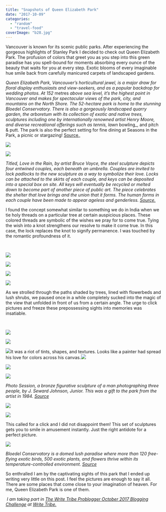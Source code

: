 ```yaml
---
title: "Snapshots of Queen Elizabeth Park"
date: "2017-10-09"
categories: 
  - "random"
  - "travel-food"
coverImage: "b28.jpg"
---
```


<!--more-->Vancouver is known for its scenic public parks. After experiencing the gorgeous highlights of Stanley Park I decided to check out Queen Elizabeth Park. The profusion of colors that greet you as you step into this green paradise has you spell-bound for moments absorbing every ounce of the beauty that waits for you at every step. Exotic blooms of every imaginable hue smile back from carefully manicured carpets of landscaped gardens.

_Queen Elizabeth Park, Vancouver’s horticultural jewel, is a major draw for floral display enthusiasts and view-seekers, and as a popular backdrop for wedding photos. At 152_ metres _above sea level, it’s the highest point in Vancouver and makes for spectacular views of the park, city, and mountains on the North Shore._ _The 52-hectare park is home to the stunning Bloedel Conservatory. There is also a gorgeously landscaped quarry garden, the arboretum with its collection of exotic and native trees, sculptures including one by internationally renowned artist Henry Moore, and diverse recreational offerings such as tennis, lawn_ bowling_, and pitch & putt. The park is also the perfect setting for fine dining at Seasons in the Park, a picnic or stargazing! [Source](http://vancouver.ca/parks-recreation-culture/queen-elizabeth-park.aspx)_

[![](images/b37-1024x768.jpg)](http://ifsbutsandsetcs.com/wp-content/uploads/2017/10/b37.jpg)

[![](images/b25-768x1024.jpg)](http://ifsbutsandsetcs.com/wp-content/uploads/2017/10/b25.jpg)

_Titled, Love in the Rain, by artist Bruce Voyce, the steel sculpture depicts four entwined couples, each beneath an umbrella. Couples are invited to lock padlocks to the new sculpture as a way to symbolize their love. Locks can be attached to the skirts of each couple, and keys can be deposited into a special box on site. All keys will eventually be recycled or melted down to become part of another piece of public art. The piece celebrates the shelter that love brings and the union that it forms. The human forms in each couple have been made to appear ageless and genderless. [Source.](https://www.straight.com/arts/777701/photos-love-locks-sculpture-unveiled-queen-elizabeth-park)_

I found the concept somewhat similar to something we do in India when we tie holy threads on a particular tree at certain auspicious places. These colored threads are symbolic of the wishes we pray for to come true. Tying the wish into a knot strengthens our resolve to make it come true. In this case, the lock replaces the knot to signify permanence. I was touched by the romantic profoundness of it.

 

[![](images/b29-1024x768.jpg)](http://ifsbutsandsetcs.com/wp-content/uploads/2017/10/b29.jpg)

[![](images/b27-1024x768.jpg)](http://ifsbutsandsetcs.com/wp-content/uploads/2017/10/b27.jpg)

[![](images/b26-768x1024.jpg)](http://ifsbutsandsetcs.com/wp-content/uploads/2017/10/b26.jpg)

[![](images/b28-1024x768.jpg)](http://ifsbutsandsetcs.com/wp-content/uploads/2017/10/b28.jpg)

As we strolled through the paths shaded by trees, lined with flowerbeds and lush shrubs, we paused once in a while completely sucked into the magic of the view that unfolded in front of us from a certain angle. The urge to click pictures and freeze these prepossessing sights into memories was insatiable.

 

[![](images/b35-1024x768.jpg)](http://ifsbutsandsetcs.com/wp-content/uploads/2017/10/b35.jpg)

[![](images/b34-1024x768.jpg)](http://ifsbutsandsetcs.com/wp-content/uploads/2017/10/b34.jpg)

[![](images/b30-1024x768.jpg)](http://ifsbutsandsetcs.com/wp-content/uploads/2017/10/b30.jpg)It was a riot of tints, shapes, and textures. Looks like a painter had spread his love for colors across his canvas.[![](images/b31-1024x768.jpg)](http://ifsbutsandsetcs.com/wp-content/uploads/2017/10/b31.jpg)

[![](images/b33-768x1024.jpg)](http://ifsbutsandsetcs.com/wp-content/uploads/2017/10/b33.jpg)

[![](images/bb1-1024x616.jpg)](http://ifsbutsandsetcs.com/wp-content/uploads/2017/10/bb1.jpg)

_Photo Session, a bronze figurative sculpture of a man photographing three people, by J. Seward Johnson, Junior. This was a gift to the park from the artist in 1984. [Source](http://vancouver.ca/parks-recreation-culture/queen-elizabeth-park-what-to-see.aspx)_

[![](images/CYMERA_20171009_140418-465x1024.jpg)](http://ifsbutsandsetcs.com/wp-content/uploads/2017/10/CYMERA_20171009_140418.jpg)

[![](images/bb2-1024x1024.jpg)](http://ifsbutsandsetcs.com/wp-content/uploads/2017/10/bb2.jpg)

This called for a click and I did not disappoint them! This set of sculptures gets you to smile in amusement instantly. Just the right antidote for a perfect picture.

[![](images/b36-1024x968.jpg)](http://ifsbutsandsetcs.com/wp-content/uploads/2017/10/b36.jpg)

_Bloedel Conservatory is a domed lush paradise where more than 120 free-flying exotic birds, 500 exotic plants, and flowers thrive within its temperature-controlled environment. [Source](http://vancouver.ca/parks-recreation-culture/bloedel-conservatory.aspx)_

So enthralled I am by the captivating sights of this park that I ended up writing very little on this post. I feel the pictures are enough to say it all. There are some places that come close to your imagination of heaven. For me, Queen Elizabeth Park is one of them.

 _I am taking part in [The Write Tribe Problogger October 2017 Blogging Challenge](http://writetribe.com/write-tribe-problogger-october-2017-challenge/) at [Write Tribe.](http://writetribe.com/)_
